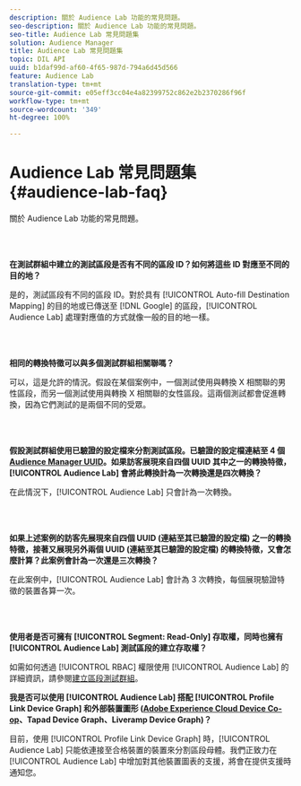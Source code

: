 ```yaml
---
description: 關於 Audience Lab 功能的常見問題。
seo-description: 關於 Audience Lab 功能的常見問題。
seo-title: Audience Lab 常見問題集
solution: Audience Manager
title: Audience Lab 常見問題集
topic: DIL API
uuid: b1daf99d-af60-4f65-987d-794a6d45d566
feature: Audience Lab
translation-type: tm+mt
source-git-commit: e05eff3cc04e4a82399752c862e2b2370286f96f
workflow-type: tm+mt
source-wordcount: '349'
ht-degree: 100%

---
```



# Audience Lab 常見問題集{#audience-lab-faq}

關於 Audience Lab 功能的常見問題。

<!-- 

audience-lab-faq.xml

 -->

<br> 

**在測試群組中建立的測試區段是否有不同的區段 ID？如何將這些 ID 對應至不同的目的地？**

是的，測試區段有不同的區段 ID。對於具有 [!UICONTROL Auto-fill Destination Mapping] 的目的地或已傳送至 [!DNL Google] 的區段，[!UICONTROL Audience Lab] 處理對應值的方式就像一般的目的地一樣。

<br> 

**相同的轉換特徵可以與多個測試群組相關聯嗎？**

可以，這是允許的情況。假設在某個案例中，一個測試使用與轉換 X 相關聯的男性區段，而另一個測試使用與轉換 X 相關聯的女性區段。這兩個測試都會促進轉換，因為它們測試的是兩個不同的受眾。

<br> 

**假設測試群組使用已驗證的設定檔來分割測試區段。已驗證的設定檔連結至 4 個 [Audience Manager UUID](../reference/ids-in-aam.md)。如果訪客展現來自四個 UUID 其中之一的轉換特徵，[!UICONTROL Audience Lab] 會將此轉換計為一次轉換還是四次轉換？**

在此情況下，[!UICONTROL Audience Lab] 只會計為一次轉換。

<br> 

**如果上述案例的訪客先展現來自四個 UUID (連結至其已驗證的設定檔) 之一的轉換特徵，接著又展現另外兩個 UUID (連結至其已驗證的設定檔) 的轉換特徵，又會怎麼計算？此案例會計為一次還是三次轉換？**

在此案例中，[!UICONTROL Audience Lab] 會計為 3 次轉換，每個展現驗證特徵的裝置各算一次。

<br> 

**使用者是否可擁有 [!UICONTROL Segment: Read-Only] 存取權，同時也擁有 [!UICONTROL Audience Lab] 測試區段的建立存取權？**

如需如何透過 [!UICONTROL RBAC] 權限使用 [!UICONTROL Audience Lab] 的詳細資訊，請參閱[建立區段測試群組](../features/audience-lab/audience-lab-manage-test-groups.md#create-test-groups)。

**我是否可以使用 [!UICONTROL Audience Lab] 搭配 [!UICONTROL Profile Link Device Graph] 和外部裝置圖形 ([Adobe Experience Cloud Device Co-op](https://docs.adobe.com/content/help/zh-Hant/device-co-op/using/home.translate.html)、Tapad Device Graph、Liveramp Device Graph)？**

目前，使用 [!UICONTROL Profile Link Device Graph] 時，[!UICONTROL Audience Lab] 只能依連接至合格裝置的裝置來分割區段母體。我們正致力在 [!UICONTROL Audience Lab] 中增加對其他裝置圖表的支援，將會在提供支援時通知您。
